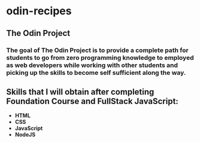 # odin-recipes

## The Odin Project

### The goal of The Odin Project is to provide a complete path for students to go from zero programming knowledge to employed as web developers while working with other students and picking up the skills to become self sufficient along the way.

## Skills that I will obtain after completing Foundation Course and FullStack JavaScript:

- **HTML**
- **CSS**
- **JavaScript**
- **NodeJS**